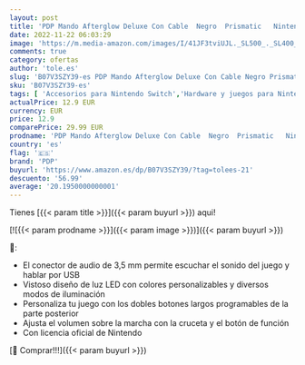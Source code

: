 ```yaml
---
layout: post
title: 'PDP Mando Afterglow Deluxe Con Cable  Negro  Prismatic   Nintendo Switch '
date: 2022-11-22 06:03:29
image: 'https://m.media-amazon.com/images/I/41JF3tviUJL._SL500_._SL400_.jpg'
comments: true
category: ofertas
author: 'tole.es'
slug: 'B07V3SZY39-es PDP Mando Afterglow Deluxe Con Cable Negro Prismatic...'
sku: 'B07V3SZY39-es'
tags: [ 'Accesorios para Nintendo Switch','Hardware y juegos para Nintendo Switch','Mandos para Nintendo Switch','Videojuegos','nintendo','pdp','🇪🇸', ]
actualPrice: 12.9 EUR
currency: EUR
price: 12.9
comparePrice: 29.99 EUR
prodname: 'PDP Mando Afterglow Deluxe Con Cable  Negro  Prismatic   Nintendo Switch '
country: 'es'
flag: '🇪🇸'
brand: 'PDP'
buyurl: 'https://www.amazon.es/dp/B07V3SZY39/?tag=tolees-21'
descuento: '56.99'
average: '20.1950000000001'
---
```


Tienes [{{< param title >}}]({{< param buyurl >}}) aqui!

[![{{< param prodname >}}]({{< param image >}})]({{< param buyurl >}})

🔎:

- El conector de audio de 3,5 mm permite escuchar el sonido del juego y hablar por USB
- Vistoso diseño de luz LED con colores personalizables y diversos modos de iluminación
- Personaliza tu juego con los dobles botones largos programables de la parte posterior
- Ajusta el volumen sobre la marcha con la cruceta y el botón de función
- Con licencia oficial de Nintendo

[🛒 Comprar!!!]({{< param buyurl >}})
